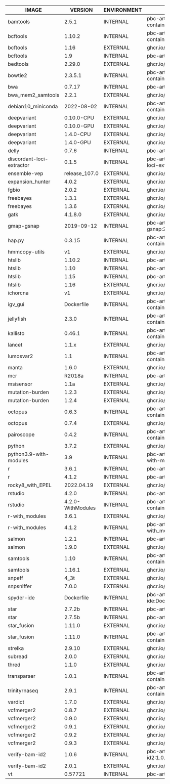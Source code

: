 | IMAGE         | VERSION       | ENVIRONMENT   | RESGISTRY URL |
| ------------- | ------------- | ------------- | ------------- |
| bamtools | 2.5.1 | INTERNAL | pbc-art-prd01.ad.tgen.org/hpc-virtual-containers/bamtools:2.5.1 |
| bcftools | 1.10.2 | INTERNAL | pbc-art-prd01.ad.tgen.org/hpc-virtual-containers/bcftools:1.10.2 |
| bcftools | 1.16 | EXTERNAL | ghcr.io/tgen/jetstream_containers/bcftools:1.16 |
| bcftools | 1.9 | INTERNAL | pbc-art-prd01.ad.tgen.org/hpc-virtual-containers/bcftools:1.9 |
| bedtools | 2.29.0 | EXTERNAL | ghcr.io/tgen/jetstream_containers/bedtools:2.29.0 |
| bowtie2 | 2.3.5.1 | INTERNAL | pbc-art-prd01.ad.tgen.org/hpc-virtual-containers/bowtie2:2.3.5.1 |
| bwa | 0.7.17 | INTERNAL | pbc-art-prd01.ad.tgen.org/hpc-virtual-containers/bwa:0.7.17 |
| bwa_mem2_samtools | 2.2.1 | EXTERNAL | ghcr.io/tgen/jetstream_containers/bwa_mem2_samtools:2.2.1 |
| debian10_miniconda | 2022-08-02 | INTERNAL | pbc-art-prd01.ad.tgen.org/hpc-virtual-containers/debian10_miniconda:2022-08-02 |
| deepvariant | 0.10.0-CPU | EXTERNAL | ghcr.io/tgen/jetstream_containers/deepvariant:0.10.0-CPU |
| deepvariant | 0.10.0-GPU | EXTERNAL | ghcr.io/tgen/jetstream_containers/deepvariant:0.10.0-GPU |
| deepvariant | 1.4.0-CPU | EXTERNAL | ghcr.io/tgen/jetstream_containers/deepvariant:1.4.0-CPU |
| deepvariant | 1.4.0-GPU | EXTERNAL | ghcr.io/tgen/jetstream_containers/deepvariant:1.4.0-GPU |
| delly | 0.7.6 | INTERNAL | pbc-art-prd01.ad.tgen.org/hpc-virtual-containers/delly:0.7.6 |
| discordant-loci-extractor | 0.1.5 | INTERNAL | pbc-art-prd01.ad.tgen.org/hpc-virtual-containers/discordant-loci-extractor:0.1.5 |
| ensemble-vep | release_107.0 | EXTERNAL | ghcr.io/tgen/jetstream_containers/ensemble-vep:release_107.0 |
| expansion_hunter | 4.0.2 | EXTERNAL | ghcr.io/tgen/jetstream_containers/expansion_hunter:4.0.2 |
| fgbio | 2.0.2 | EXTERNAL | ghcr.io/tgen/jetstream_containers/fgbio:2.0.2 |
| freebayes | 1.3.1 | EXTERNAL | ghcr.io/tgen/jetstream_containers/freebayes:1.3.1 |
| freebayes | 1.3.6 | EXTERNAL | ghcr.io/tgen/jetstream_containers/freebayes:1.3.6 |
| gatk | 4.1.8.0 | EXTERNAL | ghcr.io/tgen/jetstream_containers/gatk:4.1.8.0 |
| gmap-gsnap | 2019-09-12 | INTERNAL | pbc-art-prd01.ad.tgen.org/hpc-virtual-containers/gmap-gsnap:2019-09-12 |
| hap.py | 0.3.15 | INTERNAL | pbc-art-prd01.ad.tgen.org/hpc-virtual-containers/hap.py:0.3.15 |
| hmmcopy-utils | v1 | EXTERNAL | ghcr.io/tgen/jetstream_containers/hmmcopy-utils:v1 |
| htslib | 1.10.2 | INTERNAL | pbc-art-prd01.ad.tgen.org/hpc-virtual-containers/htslib:1.10.2 |
| htslib | 1.10 | INTERNAL | pbc-art-prd01.ad.tgen.org/hpc-virtual-containers/htslib:1.10 |
| htslib | 1.15 | INTERNAL | pbc-art-prd01.ad.tgen.org/hpc-virtual-containers/htslib:1.15 |
| htslib | 1.16 | EXTERNAL | ghcr.io/tgen/jetstream_containers/htslib:1.16 |
| ichorcna | v1 | EXTERNAL | ghcr.io/tgen/jetstream_containers/ichorcna:v1 |
| igv_gui | Dockerfile | INTERNAL | pbc-art-prd01.ad.tgen.org/hpc-virtual-containers/igv_gui:Dockerfile |
| jellyfish | 2.3.0 | INTERNAL | pbc-art-prd01.ad.tgen.org/hpc-virtual-containers/jellyfish:2.3.0 |
| kallisto | 0.46.1 | INTERNAL | pbc-art-prd01.ad.tgen.org/hpc-virtual-containers/kallisto:0.46.1 |
| lancet | 1.1.x | EXTERNAL | ghcr.io/tgen/jetstream_containers/lancet:1.1.x |
| lumosvar2 | 1.1 | INTERNAL | pbc-art-prd01.ad.tgen.org/hpc-virtual-containers/lumosvar2:1.1 |
| manta | 1.6.0 | EXTERNAL | ghcr.io/tgen/jetstream_containers/manta:1.6.0 |
| mcr | R2018a | INTERNAL | pbc-art-prd01.ad.tgen.org/hpc-virtual-containers/mcr:R2018a |
| msisensor | 1.1a | EXTERNAL | ghcr.io/tgen/jetstream_containers/msisensor:1.1a |
| mutation-burden | 1.2.3 | EXTERNAL | ghcr.io/tgen/jetstream_containers/mutation-burden:1.2.3 |
| mutation-burden | 1.2.4 | EXTERNAL | ghcr.io/tgen/jetstream_containers/mutation-burden:1.2.4 |
| octopus | 0.6.3 | INTERNAL | pbc-art-prd01.ad.tgen.org/hpc-virtual-containers/octopus:0.6.3 |
| octopus | 0.7.4 | EXTERNAL | ghcr.io/tgen/jetstream_containers/octopus:0.7.4 |
| pairoscope | 0.4.2 | INTERNAL | pbc-art-prd01.ad.tgen.org/hpc-virtual-containers/pairoscope:0.4.2 |
| python | 3.7.2 | EXTERNAL | ghcr.io/tgen/jetstream_containers/python:3.7.2 |
| python3.9-with-modules | 3.9 | INTERNAL | pbc-art-prd01.ad.tgen.org/hpc-virtual-containers/python3.9-with-modules:3.9 |
| r | 3.6.1 | INTERNAL | pbc-art-prd01.ad.tgen.org/hpc-virtual-containers/r:3.6.1 |
| r | 4.1.2 | INTERNAL | pbc-art-prd01.ad.tgen.org/hpc-virtual-containers/r:4.1.2 |
| rocky8_with_EPEL | 2022.04.19 | EXTERNAL | ghcr.io/tgen/jetstream_containers/rocky8_with_EPEL:2022.04.19 |
| rstudio | 4.2.0 | INTERNAL | pbc-art-prd01.ad.tgen.org/hpc-virtual-containers/rstudio:4.2.0 |
| rstudio | 4.2.0-WithModules | INTERNAL | pbc-art-prd01.ad.tgen.org/hpc-virtual-containers/rstudio:4.2.0-WithModules |
| r-with_modules | 3.6.1 | EXTERNAL | ghcr.io/tgen/jetstream_containers/r-with_modules:3.6.1 |
| r-with_modules | 4.1.2 | INTERNAL | pbc-art-prd01.ad.tgen.org/hpc-virtual-containers/r-with_modules:4.1.2 |
| salmon | 1.2.1 | INTERNAL | pbc-art-prd01.ad.tgen.org/hpc-virtual-containers/salmon:1.2.1 |
| salmon | 1.9.0 | EXTERNAL | ghcr.io/tgen/jetstream_containers/salmon:1.9.0 |
| samtools | 1.10 | INTERNAL | pbc-art-prd01.ad.tgen.org/hpc-virtual-containers/samtools:1.10 |
| samtools | 1.16.1 | EXTERNAL | ghcr.io/tgen/jetstream_containers/samtools:1.16.1 |
| snpeff | 4_3t | EXTERNAL | ghcr.io/tgen/jetstream_containers/snpeff:4_3t |
| snpsniffer | 7.0.0 | EXTERNAL | ghcr.io/tgen/jetstream_containers/snpsniffer:7.0.0 |
| spyder-ide | Dockerfile | INTERNAL | pbc-art-prd01.ad.tgen.org/hpc-virtual-containers/spyder-ide:Dockerfile |
| star | 2.7.2b | INTERNAL | pbc-art-prd01.ad.tgen.org/hpc-virtual-containers/star:2.7.2b |
| star | 2.7.5b | INTERNAL | pbc-art-prd01.ad.tgen.org/hpc-virtual-containers/star:2.7.5b |
| star_fusion | 1.11.0 | EXTERNAL | ghcr.io/tgen/jetstream_containers/star_fusion:1.11.0 |
| star_fusion | 1.11.0 | INTERNAL | pbc-art-prd01.ad.tgen.org/hpc-virtual-containers/star_fusion:1.11.0 |
| strelka | 2.9.10 | EXTERNAL | ghcr.io/tgen/jetstream_containers/strelka:2.9.10 |
| subread | 2.0.0 | EXTERNAL | ghcr.io/tgen/jetstream_containers/subread:2.0.0 |
| thred | 1.1.0 | EXTERNAL | ghcr.io/tgen/jetstream_containers/thred:1.1.0 |
| transparser | 1.0.1 | INTERNAL | pbc-art-prd01.ad.tgen.org/hpc-virtual-containers/transparser:1.0.1 |
| trinityrnaseq | 2.9.1 | INTERNAL | pbc-art-prd01.ad.tgen.org/hpc-virtual-containers/trinityrnaseq:2.9.1 |
| vardict | 1.7.0 | EXTERNAL | ghcr.io/tgen/jetstream_containers/vardict:1.7.0 |
| vcfmerger2 | 0.8.7 | EXTERNAL | ghcr.io/tgen/jetstream_containers/vcfmerger2:0.8.7 |
| vcfmerger2 | 0.9.0 | EXTERNAL | ghcr.io/tgen/jetstream_containers/vcfmerger2:0.9.0 |
| vcfmerger2 | 0.9.1 | EXTERNAL | ghcr.io/tgen/jetstream_containers/vcfmerger2:0.9.1 |
| vcfmerger2 | 0.9.2 | EXTERNAL | ghcr.io/tgen/jetstream_containers/vcfmerger2:0.9.2 |
| vcfmerger2 | 0.9.3 | EXTERNAL | ghcr.io/tgen/jetstream_containers/vcfmerger2:0.9.3 |
| verify-bam-id2 | 1.0.6 | INTERNAL | pbc-art-prd01.ad.tgen.org/hpc-virtual-containers/verify-bam-id2:1.0.6 |
| verify-bam-id2 | 2.0.1 | EXTERNAL | ghcr.io/tgen/jetstream_containers/verify-bam-id2:2.0.1 |
| vt | 0.57721 | INTERNAL | pbc-art-prd01.ad.tgen.org/hpc-virtual-containers/vt:0.57721 |
